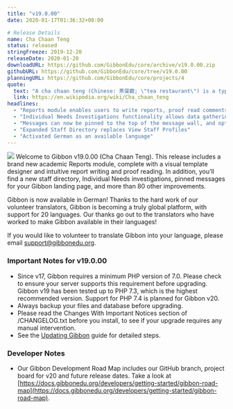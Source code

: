 ```yaml
---
title: "v19.0.00"
date: 2020-01-17T01:36:32+08:00

# Release Details
name: Cha Chaan Teng
status: released
stringFreeze: 2019-12-20
releaseDate: 2020-01-20
downloadURL: https://github.com/GibbonEdu/core/archive/v19.0.00.zip
githubURL: https://github.com/GibbonEdu/core/tree/v19.0.00
planningURL: https://github.com/GibbonEdu/core/projects/4
quote:
  text: "A cha chaan teng (Chinese: 茶餐廳; \"tea restaurant\") is a type of restaurant commonly found in Hong Kong, Macau and parts of Guangdong. They are known for eclectic and affordable menus, which include dishes from Hong Kong cuisine and Hong Kong-style Western cuisine."
  link: https://en.wikipedia.org/wiki/Cha_chaan_teng
headlines:
  - "Reports module enables users to write reports, proof read comments, generate PDFs, and view report archives"
  - "Individual Needs Investigations functionality allows data gathering around students with individual needs"
  - "Messages can now be pinned to the top of the message wall, and optionally displayed above the dashboard"
  - "Expanded Staff Directory replaces View Staff Profiles"
  - "Activated German as an available language"
---
```


<img src="/img/v19_reports.png" class="float-right w-full sm:w-1/3 mb-4 ml-4 mr-0 sm:-mr-10 rounded-sm border">
Welcome to Gibbon v19.0.00 (Cha Chaan Teng). This release includes a brand new academic Reports module, complete with a visual template designer and intuitive report writing and proof reading. In addition, you’ll find a new staff directory, Individual Needs investigations, pinned messages for your Gibbon landing page, and more than 80 other improvements.

Gibbon is now available in German! Thanks to the hard work of our volunteer translators, Gibbon is becoming a truly global platform, with support for 20 languages. Our thanks go out to the translators who have worked to make Gibbon available in their languages!  

If you would like to volunteer to translate Gibbon into your language, please email [support@gibbonedu.org](mailto:support@gibbonedu.org).

### Important Notes for v19.0.00

- Since v17, Gibbon requires a minimum PHP version of 7.0. Please check to ensure your server supports this requirement before upgrading. Gibbon v19 has been tested up to PHP 7.3, which is the highest recommended version. Support for PHP 7.4 is planned for Gibbon v20.
- Always backup your files and database before upgrading.
- Please read the Changes With Important Notices section of /CHANGELOG.txt before you install, to see if your upgrade requires any manual intervention.
- See the [Updating Gibbon](https://docs.gibbonedu.org/administrators/getting-started/updating-gibbon/) guide for detailed steps.

### Developer Notes

- Our Gibbon Development Road Map includes our GitHub branch, project board for v20 and future release dates. Take a look at [https://docs.gibbonedu.org/developers/getting-started/gibbon-road-map](https://docs.gibbonedu.org/developers/getting-started/gibbon-road-map).
